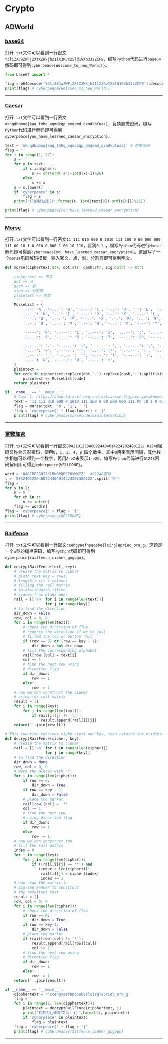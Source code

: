# Crypto

## ADWorld

### [base64](https://adworld.xctf.org.cn/task/answer?type=crypto&number=5&grade=0&id=5109)

打开`.txt`文件可以看到一行密文`Y3liZXJwZWFjZXtXZWxjb21lX3RvX25ld19Xb3JsZCF9`，编写`Python`代码进行`base64`解码即可得到`cyberpeace{Welcome_to_new_World!}`。

```python
from base64 import *

flag = b64decode('Y3liZXJwZWFjZXtXZWxjb21lX3RvX25ld19Xb3JsZCF9').decode('utf-8')
print(flag) # cyberpeace{Welcome_to_new_World!}
```

------

### [Caesar](https://adworld.xctf.org.cn/task/answer?type=crypto&number=5&grade=0&id=5110)

打开`.txt`文件可以看到一行密文`oknqdbqmoq{kag_tmhq_xqmdzqp_omqemd_qzodkbfuaz}`，盲猜凯撒密码，编写`Python`代码进行解码即可得到`cyberpeace{you_have_learned_caesar_encryption}`。

```python
text = 'oknqdbqmoq{kag_tmhq_xqmdzqp_omqemd_qzodkbfuaz}' # 凯撒密码
flag = ''
for i in range(1, 27):
    s = ''
    for x in text:
        if x.isalpha():
            s += chr(ord('a')+(ord(x)-i)%26)
        else:
            s += x
    s = s.lower()
    if 'cyberpeace' in s:
        flag = s
    print('{}的移位是{}'.format(s, (ord(text[0])-ord(s[0]))%26))

print(flag) # cyberpeace{you_have_learned_caesar_encryption}
```

------

### [Morse](https://adworld.xctf.org.cn/task/answer?type=crypto&number=5&grade=0&id=5111)

打开`.txt`文件可以看到一行密文`11 111 010 000 0 1010 111 100 0 00 000 000 111 00 10 1 0 010 0 000 1 00 10 110`，盲猜`0.1-`，编写`Python`代码进行`Morse`解码即可得到`cyberpeace{you_have_learned_caesar_encryption}`。这里写了一个`morse`电码解码模板，输入密文、点、划、分割符即可得到明文。

```python
def morse(ciphertext:str, dot:str, dash:str, sign:str) -> str:
    '''
    ciphertext => 密文
    dot => 点
    dash => 划
    sign => 分割符
    plaintext => 明文
    '''
    MorseList = {
        '.-': 'A', '-...': 'B', '-.-.': 'C', '-..': 'D', '.': 'E', '..-.': 'F', '--.': 'G',
        '....': 'H', '..': 'I', '.---': 'J', '-.-': 'K', '.-..': 'L', '--': 'M', '-.': 'N',
        '---': 'O', '.--．': 'P', '--.-': 'Q', '.-.': 'R', '...': 'S', '-': 'T',
        '..-': 'U', '...-': 'V', '.--': 'W', '-..-': 'X', '-.--': 'Y', '--..': 'Z',

        '-----': '0', '.----': '1', '..---': '2', '...--': '3', '....-': '4',
        '.....': '5', '-....': '6', '--...': '7', '---..': '8', '----.': '9',

        '.-.-.-': '.', '---...': ':', '--..--': ',', '-.-.-.': ';', '..--..': '?',
        '-...-': '=', '.----.': ''', '-..-.': '/', '-.-.--': '!', '-....-': '-',
        '..--.-': '_', '.-..-.': ''', '-.--.': '(', '-.--.-': ')', '...-..-': '$',
        '....': '&', '.--.-.': '@', '.-.-.': '+',
    }
    plaintext = ''
    for code in ciphertext.replace(dot,'.').replace(dash,'-').split(sign):
        plaintext += MorseList[code]
    return plaintext

if __name__ == '__main__':
    # Case 1: https://adworld.xctf.org.cn/task/answer?type=crypto&number=5&grade=0&id=5111
    text = '11 111 010 000 0 1010 111 100 0 00 000 000 111 00 10 1 0 010 0 000 1 00 10 110' # 0.1-
    flag = morse(text, '0', '1', ' ')  
    flag = 'cyberpeace{' + flag.lower() + '}'
    print(flag) # cyberpeace{morsecodeissointeresting}
```

------

### [幂数加密](https://adworld.xctf.org.cn/task/answer?type=crypto&number=5&grade=0&id=5120)

打开`.txt`文件可以看到一行密文`8842101220480224404014224202480122`。`01248`密码又称为云影密码，使用`0`，`1`，`2`，`4`，`8 `四个数字，其中`0`用来表示间隔，其他数字相加可以得到一个数字，再用`A->Z`来表示`1->26`。编写`Python`代码进行`01248`密码解码即可得到`cyberpeace{WELLDONE}`。

```python
word = '0ABCDEFGHIJKLMNOPQRSTUVWXYZ'  #01248密码
l = '8842101220480224404014224202480122'.split('0')
flag = ''
for s in l:
    n = 0
    for ch in s:
        n += int(ch)
    flag += word[n]
flag = 'cyberpeace{' + flag + '}'
print(flag) # cyberpeace{WELLDONE}
```

------

### [Railfence](https://adworld.xctf.org.cn/task/answer?type=crypto&number=5&grade=0&id=5112)

打开`.txt`文件可以看到一行密文`ccehgyaefnpeoobe{lcirg}epriec_ora_g`。这题是一个`w`型的栅栏密码，编写`Python`代码即可得到`cyberpeace{railfence_cipher_gogogo}`。

```python
def encryptRailFence(text, key):
    # create the matrix to cipher
    # plain text key = rows,
    # length(text) = columns
    # filling the rail matrix
    # to distinguish filled
    # spaces from blank ones
    rail = [['\n' for i in range(len(text))]
                  for j in range(key)]
    # to find the direction
    dir_down = False
    row, col = 0, 0
    for i in range(len(text)):
        # check the direction of flow
        # reverse the direction if we've just
        # filled the top or bottom rail
        if (row == 0) or (row == key - 1):
            dir_down = not dir_down
        # fill the corresponding alphabet
        rail[row][col] = text[i]
        col += 1
        # find the next row using
        # direction flag
        if dir_down:
            row += 1
        else:
            row -= 1
    # now we can construct the cipher
    # using the rail matrix
    result = []
    for i in range(key):
        for j in range(len(text)):
            if rail[i][j] != '\n':
                result.append(rail[i][j])
    return(''.join(result))
     
# This function receives cipher-text and key, then returns the original text after decryption
def decryptRailFence(cipher, key):
    # create the matrix to cipher
    rail = [['\n' for i in range(len(cipher))]
                  for j in range(key)]
    # to find the direction
    dir_down = None
    row, col = 0, 0
    # mark the places with '*'
    for i in range(len(cipher)):
        if row == 0:
            dir_down = True
        if row == key - 1:
            dir_down = False
        # place the marker
        rail[row][col] = '*'
        col += 1
        # find the next row
        # using direction flag
        if dir_down:
            row += 1
        else:
            row -= 1
    # now we can construct the
    # fill the rail matrix
    index = 0
    for i in range(key):
        for j in range(len(cipher)):
            if ((rail[i][j] == '*') and
               (index < len(cipher))):
                rail[i][j] = cipher[index]
                index += 1
    # now read the matrix in
    # zig-zag manner to construct
    # the resultant text
    result = []
    row, col = 0, 0
    for i in range(len(cipher)):
        # check the direction of flow
        if row == 0:
            dir_down = True
        if row == key-1:
            dir_down = False
        # place the marker
        if (rail[row][col] != '*'):
            result.append(rail[row][col])
            col += 1
        # find the next row using
        # direction flag
        if dir_down:
            row += 1
        else:
            row -= 1
    return(''.join(result))

if __name__ == '__main__':
    cipphertext = r'ccehgyaefnpeoobe{lcirg}epriec_ora_g'
    flag = ''
    for i in range(2, len(cipphertext)):
        plaintext = decryptRailFence(cipphertext, i)
        print('栏数为{}时明文为: {}'.format(i, plaintext))
        if 'cyberpeace' in plaintext:
            flag = plaintext
    flag = 'cyberpeace{' + flag + '}'
    print(flag) # cyberpeace{railfence_cipher_gogogo}
```

------

